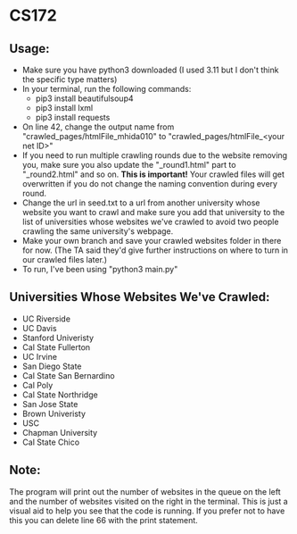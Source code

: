 # CS172

## Usage:
- Make sure you have python3 downloaded (I used 3.11 but I don't think the specific type matters)
- In your terminal, run the following commands:
  - pip3 install beautifulsoup4
  - pip3 install lxml
  - pip3 install requests
- On line 42, change the output name from "crawled_pages/htmlFile_mhida010" to "crawled_pages/htmlFile_\<your net ID>\"
- If you need to run multiple crawling rounds due to the website removing you, make sure you also update the "_round1.html" part to "_round2.html" and so on. **This is important!** Your crawled files will get overwritten if you do not change the naming convention during every round.
- Change the url in seed.txt to a url from another university whose website you want to crawl and make sure you add that university to the list of universities whose websites we've crawled to avoid two people crawling the same university's webpage.
- Make your own branch and save your crawled websites folder in there for now. (The TA said they'd give further instructions on where to turn in our crawled files later.)
- To run, I've been using "python3 main.py"

## Universities Whose Websites We've Crawled:
- UC Riverside
- UC Davis
- Stanford Univeristy
- Cal State Fullerton
- UC Irvine
- San Diego State
- Cal State San Bernardino
- Cal Poly
- Cal State Northridge
- San Jose State
- Brown Univeristy
- USC
- Chapman University 
- Cal State Chico

## Note: 
The program will print out the number of websites in the queue on the left and the number of websites visited on the right in the terminal. This is just a visual aid to help you see that the code is running. If you prefer not to have this you can delete line 66 with the print statement.
